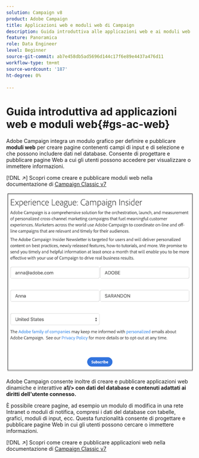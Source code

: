```yaml
---
solution: Campaign v8
product: Adobe Campaign
title: Applicazioni web e moduli web di Campaign
description: Guida introduttiva alle applicazioni web e ai moduli web
feature: Panoramica
role: Data Engineer
level: Beginner
source-git-commit: ab7e458db5ad5696d144c17f6e89e4437a476d11
workflow-type: tm+mt
source-wordcount: '187'
ht-degree: 0%

---
```


# Guida introduttiva ad applicazioni web e moduli web{#gs-ac-web}

Adobe Campaign integra un modulo grafico per definire e pubblicare **moduli web** per creare pagine contenenti campi di input e di selezione e che possono includere dati nel database. Consente di progettare e pubblicare pagine Web a cui gli utenti possono accedere per visualizzare o immettere informazioni.

[!DNL :arrow_upper_right:] Scopri come creare e pubblicare moduli web nella documentazione di  [Campaign Classic v7](https://experienceleague.adobe.com/docs/campaign-classic/using/designing-content/web-forms/about-web-forms.html?lang=en#designing-content)

![](assets/sample.png)

Adobe Campaign consente inoltre di creare e pubblicare applicazioni web dinamiche e interattive **a1/> con dati del database e contenuti adattati ai diritti dell&#39;utente connesso.**

È possibile creare pagine, ad esempio un modulo di modifica in una rete Intranet o moduli di notifica, compresi i dati del database con tabelle, grafici, moduli di input, ecc. Questa funzionalità consente di progettare e pubblicare pagine Web in cui gli utenti possono cercare o immettere informazioni.

[!DNL :arrow_upper_right:] Scopri come creare e pubblicare applicazioni web nella documentazione di  [Campaign Classic v7](https://experienceleague.adobe.com/docs/campaign-classic/using/designing-content/web-applications/about-web-applications.html?lang=en#designing-content)

